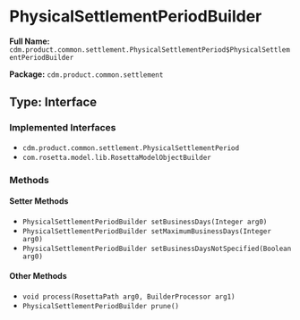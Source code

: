 # PhysicalSettlementPeriodBuilder

**Full Name:** `cdm.product.common.settlement.PhysicalSettlementPeriod$PhysicalSettlementPeriodBuilder`

**Package:** `cdm.product.common.settlement`

## Type: Interface

### Implemented Interfaces

- `cdm.product.common.settlement.PhysicalSettlementPeriod`
- `com.rosetta.model.lib.RosettaModelObjectBuilder`

### Methods

#### Setter Methods

- `PhysicalSettlementPeriodBuilder setBusinessDays(Integer arg0)`
- `PhysicalSettlementPeriodBuilder setMaximumBusinessDays(Integer arg0)`
- `PhysicalSettlementPeriodBuilder setBusinessDaysNotSpecified(Boolean arg0)`

#### Other Methods

- `void process(RosettaPath arg0, BuilderProcessor arg1)`
- `PhysicalSettlementPeriodBuilder prune()`

